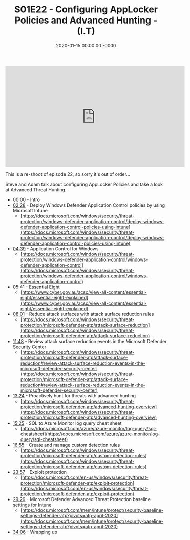 ﻿---
layout: post
title: "S01E22 - Configuring AppLocker Policies and Advanced Hunting - (I.T)"
date: 2020-01-15 00:00:00 -0000
categories:
---

<iframe loading="lazy" width="560" height="315" src="https://www.youtube.com/embed/aXI2aNIqvdw" title="YouTube video player" frameborder="0" allow="accelerometer; autoplay; clipboard-write; encrypted-media; gyroscope; picture-in-picture" allowfullscreen></iframe>

This is a re-shoot of episode 22, so sorry it's out of order...

Steve and Adam talk about configuring AppLocker Policies and take a look at Advanced Threat Hunting.

 * [00:00](https://www.youtube.com/watch?v=aXI2aNIqvdw&t=0s) - Intro
 * [02:28](https://www.youtube.com/watch?v=aXI2aNIqvdw&t=148s) - Deploy Windows Defender Application Control policies by using Microsoft Intune
   - [https://docs.microsoft.com/windows/security/threat-protection/windows-defender-application-control/deploy-windows-defender-application-control-policies-using-intune](https://docs.microsoft.com/windows/security/threat-protection/windows-defender-application-control/deploy-windows-defender-application-control-policies-using-intune)
 * [04:39](https://www.youtube.com/watch?v=aXI2aNIqvdw&t=279s) - Application Control for Windows
   - [https://docs.microsoft.com/windows/security/threat-protection/windows-defender-application-control/windows-defender-application-control](https://docs.microsoft.com/windows/security/threat-protection/windows-defender-application-control/windows-defender-application-control)
 * [05:41](https://www.youtube.com/watch?v=aXI2aNIqvdw&t=341s) - Essential Eight
   - [https://www.cyber.gov.au/acsc/view-all-content/essential-eight/essential-eight-explained](https://www.cyber.gov.au/acsc/view-all-content/essential-eight/essential-eight-explained)
 * [08:01](https://www.youtube.com/watch?v=aXI2aNIqvdw&t=481s) - Reduce attack surfaces with attack surface reduction rules
   - [https://docs.microsoft.com/windows/security/threat-protection/microsoft-defender-atp/attack-surface-reduction](https://docs.microsoft.com/windows/security/threat-protection/microsoft-defender-atp/attack-surface-reduction)
 * [11:48](https://www.youtube.com/watch?v=aXI2aNIqvdw&t=708s) - Review attack surface reduction events in the Microsoft Defender Security Center
   - [https://docs.microsoft.com/windows/security/threat-protection/microsoft-defender-atp/attack-surface-reduction#review-attack-surface-reduction-events-in-the-microsoft-defender-security-center](https://docs.microsoft.com/windows/security/threat-protection/microsoft-defender-atp/attack-surface-reduction#review-attack-surface-reduction-events-in-the-microsoft-defender-security-center)
 * [13:24](https://www.youtube.com/watch?v=aXI2aNIqvdw&t=804s) - Proactively hunt for threats with advanced hunting
   - [https://docs.microsoft.com/windows/security/threat-protection/microsoft-defender-atp/advanced-hunting-overview](https://docs.microsoft.com/windows/security/threat-protection/microsoft-defender-atp/advanced-hunting-overview)
 * [15:25](https://www.youtube.com/watch?v=aXI2aNIqvdw&t=925s) - SQL to Azure Monitor log query cheat sheet
   - [https://docs.microsoft.com/azure/azure-monitor/log-query/sql-cheatsheet](https://docs.microsoft.com/azure/azure-monitor/log-query/sql-cheatsheet)
 * [16:55](https://www.youtube.com/watch?v=aXI2aNIqvdw&t=1015s) - Create and manage custom detection rules
   - [https://docs.microsoft.com/windows/security/threat-protection/microsoft-defender-atp/custom-detection-rules](https://docs.microsoft.com/windows/security/threat-protection/microsoft-defender-atp/custom-detection-rules)
 * [23:57](https://www.youtube.com/watch?v=aXI2aNIqvdw&t=1437s) - Exploit protection
   - [https://docs.microsoft.com/en-us/windows/security/threat-protection/microsoft-defender-atp/exploit-protection](https://docs.microsoft.com/en-us/windows/security/threat-protection/microsoft-defender-atp/exploit-protection)
 * [29:29](https://www.youtube.com/watch?v=aXI2aNIqvdw&t=1769s) - Microsoft Defender Advanced Threat Protection baseline settings for Intune
   - [https://docs.microsoft.com/mem/intune/protect/security-baseline-settings-defender-atp?pivots=atp-april-2020](https://docs.microsoft.com/mem/intune/protect/security-baseline-settings-defender-atp?pivots=atp-april-2020)
 * [34:06](https://www.youtube.com/watch?v=aXI2aNIqvdw&t=2046s) - Wrapping up

